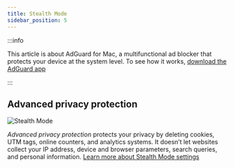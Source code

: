 ```yaml
---
title: Stealth Mode
sidebar_position: 5
---
```


:::info

This article is about AdGuard for Mac, a multifunctional ad blocker that protects your device at the system level. To see how it works, [download the AdGuard app](https://agrd.io/download-kb-adblock)

:::

## Advanced privacy protection

![Stealth Mode](https://cdn.adtidy.org/content/kb/ad_blocker/mac/stealth.png)

_Advanced privacy protection_ protects your privacy by deleting cookies, UTM tags, online counters, and analytics systems. It doesn’t let websites collect your IP address, device and browser parameters, search queries, and personal information. [Learn more about Stealth Mode settings](/general/stealth-mode)

